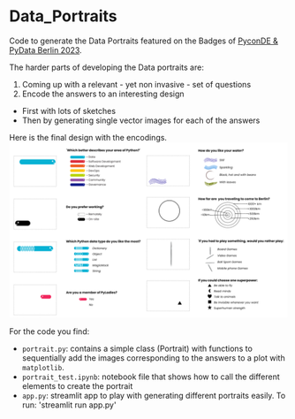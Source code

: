 # Data_Portraits
Code to generate the Data Portraits featured on the Badges of [PyconDE &amp; PyData Berlin 2023](https://2023.pycon.de/). 

The harder parts of developing the Data portraits are:
1. Coming up with a relevant - yet non invasive -  set of questions
2. Encode the answers to an interesting design
  - First with lots of sketches
  - Then by generating single vector images for each of the answers

Here is the final design with the encodings.
![image](images/Portrait_Design.png)

For the code you find: 
- `portrait.py`: contains a simple class (Portrait) with functions to sequentially add the images corresponding to the answers to a plot with `matplotlib`. 
- `portrait_test.ipynb`: notebook file that shows how to call the different elements to create the portrait
- `app.py`: streamlit app to play with generating different portraits easily. To run:
   'streamlit run app.py'

